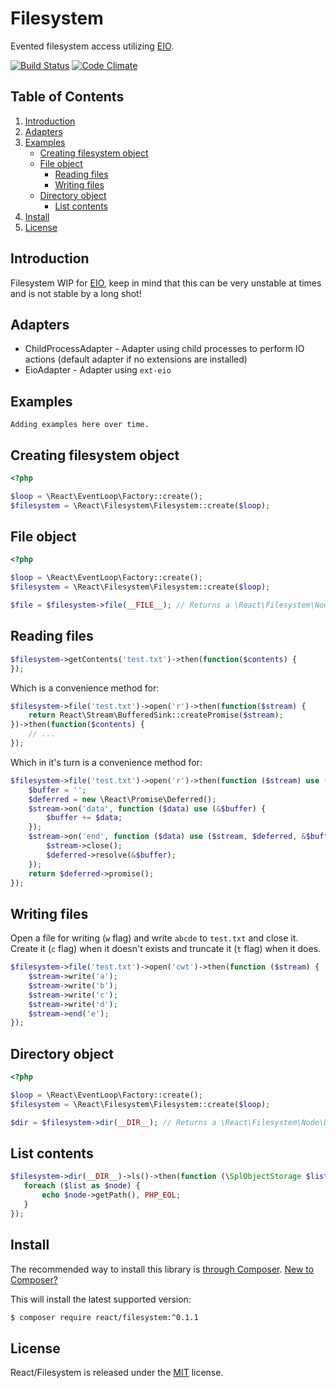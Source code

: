 Filesystem
==========

Evented filesystem access utilizing [EIO](http://php.net/eio).

[![Build Status](https://secure.travis-ci.org/reactphp/filesystem.png?branch=master)](http://travis-ci.org/reactphp/filesystem) [![Code Climate](https://codeclimate.com/github/reactphp/filesystem/badges/gpa.svg)](https://codeclimate.com/github/reactphp/filesystem)

Table of Contents
-----------------

1. [Introduction](#introduction)
2. [Adapters](#adapters)
3. [Examples](#examples)
   * [Creating filesystem object](#creating-filesystem-object)
   * [File object](#file-object)
     * [Reading files](#reading-files)
     * [Writing files](#writing-files)
   * [Directory object](#directory-object)
     * [List contents](#list-contents)
4. [Install](#install)    
5. [License](#license)

Introduction
------------

Filesystem WIP for [EIO](http://php.net/eio), keep in mind that this can be very unstable at times and is not stable by a long shot!

Adapters
------------

* ChildProcessAdapter - Adapter using child processes to perform IO actions (default adapter if no extensions are installed)
* EioAdapter - Adapter using `ext-eio`

Examples
--------

`Adding examples here over time.`

Creating filesystem object
--------------------------

```php
<?php

$loop = \React\EventLoop\Factory::create();
$filesystem = \React\Filesystem\Filesystem::create($loop);
```

File object
--------------------------

```php
<?php

$loop = \React\EventLoop\Factory::create();
$filesystem = \React\Filesystem\Filesystem::create($loop);

$file = $filesystem->file(__FILE__); // Returns a \React\Filesystem\Node\FileInterface compatible object
```

Reading files
-------------

```php
$filesystem->getContents('test.txt')->then(function($contents) {
});
```

Which is a convenience method for:

```php
$filesystem->file('test.txt')->open('r')->then(function($stream) {
    return React\Stream\BufferedSink::createPromise($stream);
})->then(function($contents) {
    // ...
});
```

Which in it's turn is a convenience method for:

```php
$filesystem->file('test.txt')->open('r')->then(function ($stream) use ($node) {
    $buffer = '';
    $deferred = new \React\Promise\Deferred();
    $stream->on('data', function ($data) use (&$buffer) {
        $buffer += $data;
    });
    $stream->on('end', function ($data) use ($stream, $deferred, &$buffer) {
        $stream->close();
        $deferred->resolve(&$buffer);
    });
    return $deferred->promise();
});
```

Writing files
-------------

Open a file for writing (`w` flag) and write `abcde` to `test.txt` and close it. Create it (`c` flag) when it doesn't exists and truncate it (`t` flag) when it does.

```php
$filesystem->file('test.txt')->open('cwt')->then(function ($stream) {
    $stream->write('a');
    $stream->write('b');
    $stream->write('c');
    $stream->write('d');
    $stream->end('e');
});
```

Directory object
--------------------------

```php
<?php

$loop = \React\EventLoop\Factory::create();
$filesystem = \React\Filesystem\Filesystem::create($loop);

$dir = $filesystem->dir(__DIR__); // Returns a \React\Filesystem\Node\DirectoryInterface compatible object
```

List contents
-------------

```php
$filesystem->dir(__DIR__)->ls()->then(function (\SplObjectStorage $list) {
   foreach ($list as $node) {
       echo $node->getPath(), PHP_EOL;
   }
});
```

Install
-------
The recommended way to install this library is [through Composer](https://getcomposer.org).
[New to Composer?](https://getcomposer.org/doc/00-intro.md)

This will install the latest supported version:

```bash
$ composer require react/filesystem:^0.1.1
```

License
-------

React/Filesystem is released under the [MIT](https://github.com/reactphp/filesystem/blob/master/LICENSE) license.
